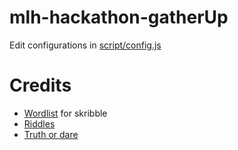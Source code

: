 # mlh-hackathon-gatherUp

Edit configurations in [script/config.js](script/config.js)

# Credits
- [Wordlist](https://gist.github.com/mvark/9e0682c62d75625441f6ded366245203) for skribble
- [Riddles](https://github.com/nkilm/riddles-api/blob/main/data/riddles.json)
- [Truth or dare](https://raw.githubusercontent.com/sylhare/Truth-or-Dare/master/src/output.json)